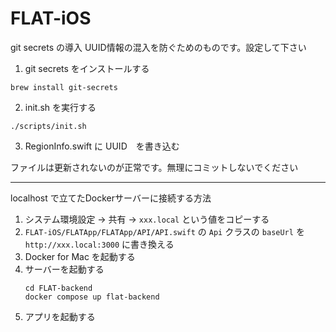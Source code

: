 # FLAT-iOS

git secrets の導入
UUID情報の混入を防ぐためのものです。設定して下さい

1. git secrets をインストールする
```
brew install git-secrets
```

2. init.sh を実行する
```
./scripts/init.sh
```

3. RegionInfo.swift に UUID　を書き込む 

ファイルは更新されないのが正常です。無理にコミットしないでください

---

localhost で立てたDockerサーバーに接続する方法

1. システム環境設定 -> 共有 -> `xxx.local` という値をコピーする
1. `FLAT-iOS/FLATApp/FLATApp/API/API.swift` の `Api` クラスの `baseUrl` を `http://xxx.local:3000` に書き換える 
1. Docker for Mac を起動する
1. サーバーを起動する
    ```
    cd FLAT-backend
    docker compose up flat-backend
    ```
1. アプリを起動する

